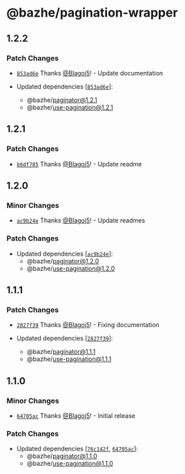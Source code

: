 # @bazhe/pagination-wrapper

## 1.2.2

### Patch Changes

- [`853ad6e`](https://github.com/Blagoj5/pagination/commit/853ad6e65bd14f39439be21a5ad653bb12e26b51) Thanks [@Blagoj5](https://github.com/Blagoj5)! - Update documentation

- Updated dependencies [[`853ad6e`](https://github.com/Blagoj5/pagination/commit/853ad6e65bd14f39439be21a5ad653bb12e26b51)]:
  - @bazhe/paginator@1.2.1
  - @bazhe/use-pagination@1.2.1

## 1.2.1

### Patch Changes

- [`b6df785`](https://github.com/Blagoj5/pagination/commit/b6df785cc82184307b7486f0fbfed1da81bd38c3) Thanks [@Blagoj5](https://github.com/Blagoj5)! - Update readme

## 1.2.0

### Minor Changes

- [`ac9b24e`](https://github.com/Blagoj5/pagination/commit/ac9b24ecea946ede610ca9ef5b54aa05cd00bc0e) Thanks [@Blagoj5](https://github.com/Blagoj5)! - Update readmes

### Patch Changes

- Updated dependencies [[`ac9b24e`](https://github.com/Blagoj5/pagination/commit/ac9b24ecea946ede610ca9ef5b54aa05cd00bc0e)]:
  - @bazhe/paginator@1.2.0
  - @bazhe/use-pagination@1.2.0

## 1.1.1

### Patch Changes

- [`2827f39`](https://github.com/Blagoj5/pagination/commit/2827f3910aec631f344a43a783311b385b26b7dc) Thanks [@Blagoj5](https://github.com/Blagoj5)! - Fixing documentation

- Updated dependencies [[`2827f39`](https://github.com/Blagoj5/pagination/commit/2827f3910aec631f344a43a783311b385b26b7dc)]:
  - @bazhe/paginator@1.1.1
  - @bazhe/use-pagination@1.1.1

## 1.1.0

### Minor Changes

- [`64705ac`](https://github.com/Blagoj5/pagination/commit/64705ac1c9cf1628563a2a16306693984bc95489) Thanks [@Blagoj5](https://github.com/Blagoj5)! - Initial release

### Patch Changes

- Updated dependencies [[`76c142f`](https://github.com/Blagoj5/pagination/commit/76c142f4cd3b0e1a6edafabf860df430a8a6dc3d), [`64705ac`](https://github.com/Blagoj5/pagination/commit/64705ac1c9cf1628563a2a16306693984bc95489)]:
  - @bazhe/paginator@1.1.0
  - @bazhe/use-pagination@1.1.0
